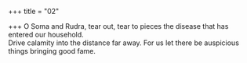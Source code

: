 +++
title = "02"

+++
O Soma and Rudra, tear out, tear to pieces the disease that has entered  our household.  
Drive calamity into the distance far away. For us let there be auspicious  things bringing good fame.  